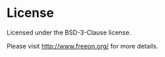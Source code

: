 License
=======

Licensed under the BSD-3-Clause license.

Please visit http://www.freeon.org/ for more details.
